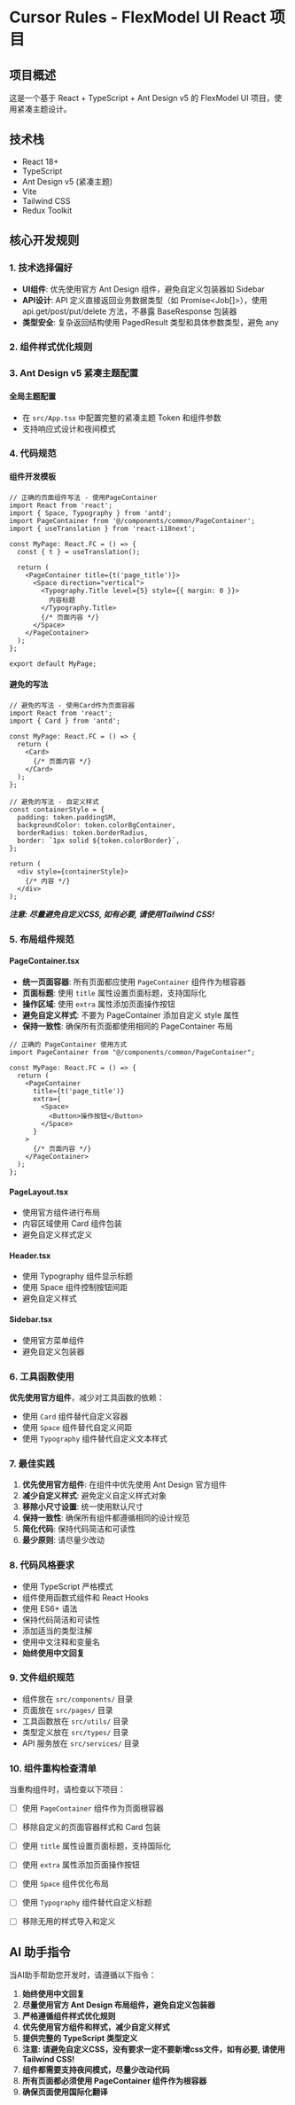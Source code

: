 # Cursor Rules - FlexModel UI React 项目

## 项目概述
这是一个基于 React + TypeScript + Ant Design v5 的 FlexModel UI 项目，使用紧凑主题设计。

## 技术栈
- React 18+
- TypeScript
- Ant Design v5 (紧凑主题)
- Vite
- Tailwind CSS
- Redux Toolkit

## 核心开发规则

### 1. 技术选择偏好
- **UI组件**: 优先使用官方 Ant Design 组件，避免自定义包装器如 Sidebar
- **API设计**: API 定义直接返回业务数据类型（如 Promise<Job[]>），使用 api.get/post/put/delete 方法，不暴露 BaseResponse 包装器
- **类型安全**: 复杂返回结构使用 PagedResult<T> 类型和具体参数类型，避免 any

### 2. 组件样式优化规则


### 3. Ant Design v5 紧凑主题配置

#### 全局主题配置
- 在 `src/App.tsx` 中配置完整的紧凑主题 Token 和组件参数
- 支持响应式设计和夜间模式


### 4. 代码规范

#### 组件开发模板
```tsx
// 正确的页面组件写法 - 使用PageContainer
import React from 'react';
import { Space, Typography } from 'antd';
import PageContainer from '@/components/common/PageContainer';
import { useTranslation } from 'react-i18next';

const MyPage: React.FC = () => {
  const { t } = useTranslation();
  
  return (
    <PageContainer title={t('page_title')}>
      <Space direction="vertical">
        <Typography.Title level={5} style={{ margin: 0 }}>
          内容标题
        </Typography.Title>
        {/* 页面内容 */}
      </Space>
    </PageContainer>
  );
};

export default MyPage;
```

#### 避免的写法
```tsx
// 避免的写法 - 使用Card作为页面容器
import React from 'react';
import { Card } from 'antd';

const MyPage: React.FC = () => {
  return (
    <Card>
      {/* 页面内容 */}
    </Card>
  );
};

// 避免的写法 - 自定义样式
const containerStyle = {
  padding: token.paddingSM,
  backgroundColor: token.colorBgContainer,
  borderRadius: token.borderRadius,
  border: `1px solid ${token.colorBorder}`,
};

return (
  <div style={containerStyle}>
    {/* 内容 */}
  </div>
);
```

***注意: 尽量避免自定义CSS, 如有必要, 请使用Tailwind CSS!***

### 5. 布局组件规范

#### PageContainer.tsx
- **统一页面容器**: 所有页面都应使用 `PageContainer` 组件作为根容器
- **页面标题**: 使用 `title` 属性设置页面标题，支持国际化
- **操作区域**: 使用 `extra` 属性添加页面操作按钮
- **避免自定义样式**: 不要为 PageContainer 添加自定义 style 属性
- **保持一致性**: 确保所有页面都使用相同的 PageContainer 布局

```tsx
// 正确的 PageContainer 使用方式
import PageContainer from "@/components/common/PageContainer";

const MyPage: React.FC = () => {
  return (
    <PageContainer 
      title={t('page_title')}
      extra={
        <Space>
          <Button>操作按钮</Button>
        </Space>
      }
    >
      {/* 页面内容 */}
    </PageContainer>
  );
};
```

#### PageLayout.tsx
- 使用官方组件进行布局
- 内容区域使用 Card 组件包装
- 避免自定义样式定义

#### Header.tsx
- 使用 Typography 组件显示标题
- 使用 Space 组件控制按钮间距
- 避免自定义样式

#### Sidebar.tsx
- 使用官方菜单组件
- 避免自定义包装器

### 6. 工具函数使用

**优先使用官方组件**，减少对工具函数的依赖：
- 使用 `Card` 组件替代自定义容器
- 使用 `Space` 组件替代自定义间距
- 使用 `Typography` 组件替代自定义文本样式

### 7. 最佳实践

1. **优先使用官方组件**: 在组件中优先使用 Ant Design 官方组件
2. **减少自定义样式**: 避免定义自定义样式对象
3. **移除小尺寸设置**: 统一使用默认尺寸
4. **保持一致性**: 确保所有组件都遵循相同的设计规范
5. **简化代码**: 保持代码简洁和可读性
5. **最少原则**: 请尽量少改动

### 8. 代码风格要求

- 使用 TypeScript 严格模式
- 组件使用函数式组件和 React Hooks
- 使用 ES6+ 语法
- 保持代码简洁和可读性
- 添加适当的类型注解
- 使用中文注释和变量名
- **始终使用中文回复**

### 9. 文件组织规范

- 组件放在 `src/components/` 目录
- 页面放在 `src/pages/` 目录
- 工具函数放在 `src/utils/` 目录
- 类型定义放在 `src/types/` 目录
- API 服务放在 `src/services/` 目录

### 10. 组件重构检查清单

当重构组件时，请检查以下项目：

- [ ] 使用 `PageContainer` 组件作为页面根容器
- [ ] 移除自定义的页面容器样式和 Card 包装
- [ ] 使用 `title` 属性设置页面标题，支持国际化
- [ ] 使用 `extra` 属性添加页面操作按钮
- [ ] 使用 `Space` 组件优化布局
- [ ] 使用 `Typography` 组件替代自定义标题
- [ ] 移除无用的样式导入和定义


## AI 助手指令

当AI助手帮助您开发时，请遵循以下指令：

1. **始终使用中文回复**
2. **尽量使用官方 Ant Design 布局组件，避免自定义包装器**
3. **严格遵循组件样式优化规则**
4. **优先使用官方组件和样式，减少自定义样式**
5. **提供完整的 TypeScript 类型定义**
6. **注意: 请避免自定义CSS，没有要求一定不要新增css文件，如有必要, 请使用Tailwind CSS!**
7. **组件都需要支持夜间模式，尽量少改动代码**
8. **所有页面都必须使用 PageContainer 组件作为根容器**
9. **确保页面使用国际化翻译**

